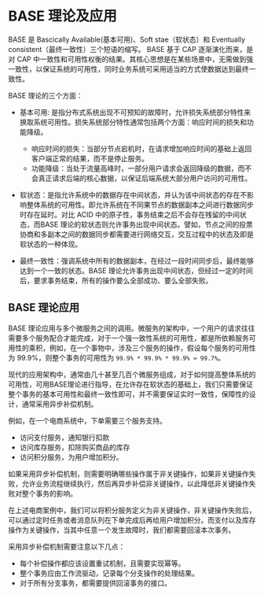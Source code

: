 # BASE 理论及应用

BASE 是 Bascically Available(基本可用)、Soft stae（软状态）和 Eventually consistent（最终一致性）三个短语的缩写。
BASE 基于 CAP 逐渐演化而来，是对 CAP 中一致性和可用性权衡的结果。其核心思想是在某些场景中，无需做到强一致性，以保证系统的可用性，同时业务系统可采用适当的方式使数据达到最终一致性。

BASE 理论的三个方面：

- 基本可用: 是指分布式系统出现不可预知的故障时，允许损失系统部分特性来换取系统可用性。损失系统部分特性通常包括两个方面：响应时间的损失和功能降级。
	- 响应时间的损失：当部分节点宕机时，在请求增加响应时间的基础上返回客户端正常的结果，而不是停止服务。
	- 功能降级：当处于流量高峰时，一部分用户请求会返回降级的数据，而不会真正请求后端的核心数据，以保证后端系统大部分用户访问的可用性。

- 软状态：是指允许系统中的数据存在中间状态，并认为该中间状态的存在不影响整体系统的可用性。即允许系统在不同果节点的数据副本之间进行数据同步时存在延时。对比 ACID 中的原子性，事务结束之后不会存在残留的中间状态，而BASE 理论的软状态则允许事务出现中间状态。譬如，节点之间的投票协商和多副本之间的数据同步都需要进行网络交互，交互过程中的状态及即是软状态的一种体现。

- 最终一致性：强调系统中所有的数据副本，在经过一段时间同步后，最终能够达到一个一致的状态。BASE 理论允许事务出现中间状态，但经过一定的时间后，要求事务结束，所有的操作要么全部成功、要么全部失败。


## BASE 理论应用

BASE 理论应用与多个微服务之间的调用。微服务的架构中，一个用户的请求往往需要多个服务配合才能完成，对于一个强一致性系统的可用性，都是所依赖服务可用性的乘积，例如，在一个事物中，涉及三个服务的操作，假设每个服务的可用性为 99.9%，则整个事务的可用性为 `99.9% * 99.9% * 99.9% ≈ 99.7%`。

现代的应用架构中，通常由几十甚至几百个微服务组成，对于如何提高整体系统的可用性，可用BASE理论进行指导，在允许存在软状态的基础上，我们只需要保证整个事务的基本可用性和最终一致性即可，并不需要保证实时一致性，保障性的设计，通常采用异步补偿机制。

例如，在一个电商系统中，下单需要三个服务支持。

- 访问支付服务，通知银行扣款
- 访问库存服务，扣除购买商品的库存
- 访问积分服务，为用户增加积分。

如果采用异步补偿机制，则需要明确哪些操作属于非关键操作，如果非关键操作失败，允许业务流程继续执行，然后再异步补偿非关键操作，以此降低非关键操作失败对整个事务的影响。

在上述电商案例中，我们可以将积分服务定义为非关键操作，非关键操作失败后，可以通过定时任务或者消息队列在下单完成后再给用户增加积分。而支付以及库存操作为关键操作，当其中任意一个发生故障时，我们都需要回滚本次事务。

采用异步补偿机制需要注意以下几点：

- 每个补偿操作都应该设置重试机制，且需要实现幂等。
- 整个事务应由工作流驱动，记录每个分支操作的处理结果。
- 对于所有分支事务，都需要提供回滚事务的接口。

